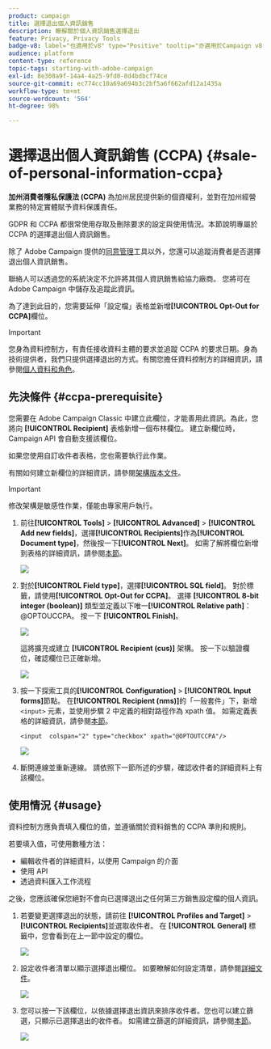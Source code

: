 ```yaml
---
product: campaign
title: 選擇退出個人資訊銷售
description: 瞭解關於個人資訊銷售選擇退出
feature: Privacy, Privacy Tools
badge-v8: label="也適用於v8" type="Positive" tooltip="亦適用於Campaign v8"
audience: platform
content-type: reference
topic-tags: starting-with-adobe-campaign
exl-id: 8e308a9f-14a4-4a25-9fd0-8d4bdbcf74ce
source-git-commit: ec774cc10a69a694b3c2bf5a6f662afd12a1435a
workflow-type: tm+mt
source-wordcount: '564'
ht-degree: 98%

---
```


# 選擇退出個人資訊銷售 (CCPA) {#sale-of-personal-information-ccpa}



**加州消費者隱私保護法 (CCPA)** 為加州居民提供新的個資權利，並對在加州經營業務的特定實體賦予資料保護責任。

GDPR 和 CCPA 都很常使用存取及刪除要求的設定與使用情況。本節說明專屬於 CCPA 的選擇退出個人資訊銷售。

除了 Adobe Campaign 提供的[同意管理](privacy-management.md#consent-management)工具以外，您還可以追蹤消費者是否選擇退出個人資訊銷售。

聯絡人可以透過您的系統決定不允許將其個人資訊銷售給協力廠商。 您將可在 Adobe Campaign 中儲存及追蹤此資訊。

為了達到此目的，您需要延伸「設定檔」表格並新增&#x200B;**[!UICONTROL Opt-Out for CCPA]**&#x200B;欄位。

>[!IMPORTANT]
>
>您身為資料控制方，有責任接收資料主體的要求並追蹤 CCPA 的要求日期。身為技術提供者，我們只提供選擇退出的方式。有關您擔任資料控制方的詳細資訊，請參閱[個人資料和角色](privacy-and-recommendations.md#personal-data)。

## 先決條件 {#ccpa-prerequisite}

您需要在 Adobe Campaign Classic 中建立此欄位，才能善用此資訊。為此，您將向 **[!UICONTROL Recipient]** 表格新增一個布林欄位。 建立新欄位時，Campaign API 會自動支援該欄位。

如果您使用自訂收件者表格，您也需要執行此作業。

有關如何建立新欄位的詳細資訊，請參閱[架構版本文件](../../configuration/using/about-schema-edition.md)。

>[!IMPORTANT]
>
>修改架構是敏感性作業，僅能由專家用戶執行。

1. 前往&#x200B;**[!UICONTROL Tools]** > **[!UICONTROL Advanced]** > **[!UICONTROL Add new fields]**，選擇&#x200B;**[!UICONTROL Recipients]**&#x200B;作為&#x200B;**[!UICONTROL Document type]**，然後按一下&#x200B;**[!UICONTROL Next]**。 如需了解將欄位新增到表格的詳細資訊，請參閱[本節](../../configuration/using/new-field-wizard.md)。

   ![](assets/privacy-ccpa-1.png)

1. 對於&#x200B;**[!UICONTROL Field type]**，選擇&#x200B;**[!UICONTROL SQL field]**。 對於標籤，請使用&#x200B;**[!UICONTROL Opt-Out for CCPA]**。 選擇 **[!UICONTROL 8-bit integer (boolean)]** 類型並定義以下唯一&#x200B;**[!UICONTROL Relative path]**：@OPTOUCCPA。 按一下 **[!UICONTROL Finish]**。

   ![](assets/privacy-ccpa-2.png)

   這將擴充或建立 **[!UICONTROL Recipient (cus)]** 架構。 按一下以驗證欄位，確認欄位已正確新增。

   ![](assets/privacy-ccpa-3.png)

1. 按一下探索工具的&#x200B;**[!UICONTROL Configuration]** > **[!UICONTROL Input forms]**&#x200B;節點。 在&#x200B;**[!UICONTROL Recipient (nms)]**&#x200B;的「一般套件」下，新增 `<input>` 元素，並使用步驟 2 中定義的相對路徑作為 xpath 值。 如需定義表格的詳細資訊，請參閱[本節](../../configuration/using/identifying-a-form.md)。

   ```
   <input  colspan="2" type="checkbox" xpath="@OPTOUTCCPA"/>
   ```

   ![](assets/privacy-ccpa-4.png)

1. 斷開連線並重新連線。 請依照下一節所述的步驟，確認收件者的詳細資料上有該欄位。

## 使用情況 {#usage}

資料控制方應負責填入欄位的值，並遵循關於資料銷售的 CCPA 準則和規則。

若要填入值，可使用數種方法：

* 編輯收件者的詳細資料，以使用 Campaign 的介面
* 使用 API
* 透過資料匯入工作流程

之後，您應該確保您絕對不會向已選擇退出之任何第三方銷售設定檔的個人資訊。

1. 若要變更選擇退出的狀態，請前往 **[!UICONTROL Profiles and Target]** > **[!UICONTROL Recipients]**&#x200B;並選取收件者。 在 **[!UICONTROL General]** 標籤中，您會看到在上一節中設定的欄位。

   ![](assets/privacy-ccpa-5.png)

1. 設定收件者清單以顯示選擇退出欄位。 如要瞭解如何設定清單，請參閱[詳細文件](../../platform/using/adobe-campaign-workspace.md#configuring-lists)。

   ![](assets/privacy-ccpa-6.png)

1. 您可以按一下該欄位，以依據選擇退出資訊來排序收件者。您也可以建立篩選，只顯示已選擇退出的收件者。 如需建立篩選的詳細資訊，請參閱[本節](../../platform/using/creating-filters.md)。

   ![](assets/privacy-ccpa-7.png)
